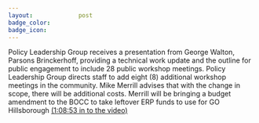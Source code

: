 ```yaml
---
layout:				post
badge_color:		
badge_icon:			
---
```


Policy Leadership Group receives a presentation from George Walton, Parsons Brinckerhoff, providing a technical work update and the outline for public engagement to include 28 public workshop meetings. Policy Leadership Group directs staff to add eight (8) additional workshop meetings in the community.  Mike Merrill advises that with the change in scope, there will be additional costs.  Merrill will be bringing a budget amendment to the BOCC to take leftover ERP funds to use for GO Hillsborough [(1:08:53 in to the video)][video]

[video]: http://65.49.32.144/Hillsborough/3057a3f2-a609-4545-8e27-afe290fdbaff/Trans_Econ_Dev_WS_1_14_2015/presentation_file/mgpresenter.html?Stream=low